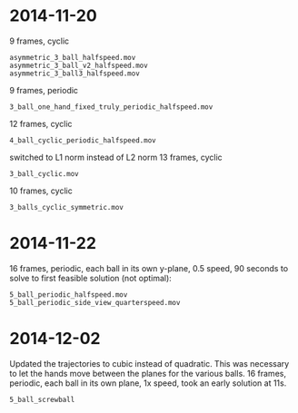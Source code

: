 # 2014-11-20

9 frames, cyclic

	asymmetric_3_ball_halfspeed.mov
	asymmetric_3_ball_v2_halfspeed.mov
	asymmetric_3_ball3_halfspeed.mov

9 frames, periodic

	3_ball_one_hand_fixed_truly_periodic_halfspeed.mov

12 frames, cyclic

	4_ball_cyclic_periodic_halfspeed.mov

switched to L1 norm instead of L2 norm
13 frames, cyclic

	3_ball_cyclic.mov

10 frames, cyclic

	3_balls_cyclic_symmetric.mov

# 2014-11-22
16 frames, periodic, each ball in its own y-plane, 0.5 speed, 90 seconds to solve to first feasible solution (not optimal):

	5_ball_periodic_halfspeed.mov
	5_ball_periodic_side_view_quarterspeed.mov

# 2014-12-02
Updated the trajectories to cubic instead of quadratic. This was necessary to let the hands move between the planes for the various balls.
16 frames, periodic, each ball in its own plane, 1x speed, took an early solution at 11s.

	5_ball_screwball

